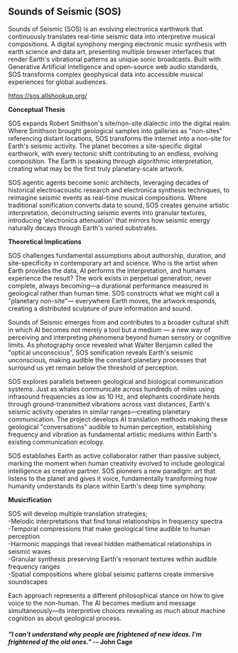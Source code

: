 ## Sounds of Seismic (SOS)

Sounds of Seismic (SOS) is an evolving electronica earthwork that continuously translates real-time seismic data into interpretive musical compositions. A digital symphony merging electronic music synthesis with earth science and data art, presenting multiple browser interfaces that render Earth's vibrational patterns as unique sonic broadcasts. Built with Generative Artificial Intelligence and open-source web audio standards, SOS transforms complex geophysical data into accessible musical experiences for global audiences.  <br>

https://sos.allshookup.org/

<b>Conceptual Thesis</b>

SOS expands Robert Smithson's site/non-site dialectic into the digital realm. Where Smithson brought geological samples into galleries as "non-sites" referencing distant locations, SOS transforms the internet into a non-site for Earth's seismic activity. The planet becomes a site-specific digital earthwork, with every tectonic shift contributing to an endless, evolving composition. The Earth is speaking through algorithmic interpretation, creating what may be the first truly planetary-scale artwork.

SOS agentic agents become sonic architects, leveraging decades of historical electroacoustic research and electronica synthesis techniques, to reimagine seismic events as real-time musical compositions. Where traditional sonification converts data to sound, SOS creates genuine artistic interpretation, deconstructing seismic events into granular textures, introducing 'electronica attenuation' that mirrors how seismic energy naturally decays through Earth's varied substrates.

<b>Theoretical Implications</b>

SOS challenges fundamental assumptions about authorship, duration, and site-specificity in contemporary art and science. Who is the artist when Earth provides the data, AI performs the interpretation, and humans experience the result? The work exists in perpetual generation, never complete, always becoming—a durational performance measured in geological rather than human time. SOS constructs what we might call a "planetary non-site"— everywhere Earth moves, the artwork responds, creating a distributed sculpture of pure information and sound.

Sounds of Seismic emerges from and contributes to a broader cultural shift in which AI becomes not merely a tool but a medium — a new way of perceiving and interpreting phenomena beyond human sensory or cognitive limits. As photography once revealed what Walter Benjamin called the "optical unconscious", SOS sonification reveals Earth's seismic unconscious, making audible the constant planetary processes that surround us yet remain below the threshold of perception.

SOS explores parallels between geological and biological communication systems. Just as whales communicate across hundreds of miles using infrasound frequencies as low as 10 Hz, and elephants coordinate herds through ground-transmitted vibrations across vast distances, Earth's seismic activity operates in similar ranges—creating planetary communication. The project develops AI translation methods making these geological "conversations" audible to human perception, establishing frequency and vibration as fundamental artistic mediums within Earth's existing communication ecology.

SOS establishes Earth as active collaborator rather than passive subject, marking the moment when human creativity evolved to include geological intelligence as creative partner. SOS pioneers a new paradigm: art that listens to the planet and gives it voice, fundamentally transforming how humanity understands its place within Earth's deep time symphony.

<b>Musicification</b>

SOS will develop multiple translation strategies;<br>
-Melodic interpretations that find tonal relationships in frequency spectra<br>
-Temporal compressions that make geological time audible to human perception<br>
-Harmonic mappings that reveal hidden mathematical relationships in seismic waves<br>
-Granular synthesis preserving Earth's resonant textures within audible frequency ranges<br>
-Spatial compositions where global seismic patterns create immersive soundscapes<br>

Each approach represents a different philosophical stance on how to give voice to the non-human. The AI becomes medium and message simultaneously—its interpretive choices revealing as much about machine cognition as about geological process.

#### <i> "I can't understand why people are frightened of new ideas. I'm frightened of the old ones." </i> -- John Cage


